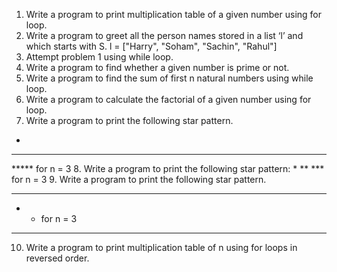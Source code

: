 1. Write a program to print multiplication table of a given number using for loop. 
2. Write a program to greet all the person names stored in a list ‘l’ and which starts 
with S. 
l = ["Harry", "Soham", "Sachin", "Rahul"] 
3. Attempt problem 1 using while loop. 
4. Write a program to find whether a given number is prime or not. 
5. Write a program to find the sum of first n natural numbers using while loop. 
6. Write a program to calculate the factorial of a given number using for loop. 
7. Write a program to print the following star pattern. 
* 
*** 
***** for n = 3 
8. Write a program to print the following star pattern: 
* 
** 
***      for n = 3 
9. Write a program to print the following star pattern. 
* * * 
*   *   for n = 3 
* * *  
10. Write a program to print multiplication table of n using for loops in reversed 
order.